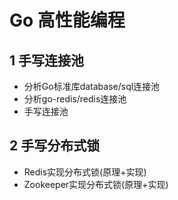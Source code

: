 # Go 高性能编程

## 1 手写连接池

* 分析Go标准库database/sql连接池
* 分析go-redis/redis连接池
* 手写连接池

## 2 手写分布式锁

* Redis实现分布式锁(原理+实现)
* Zookeeper实现分布式锁(原理+实现)